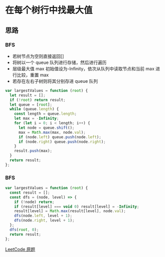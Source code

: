 # 在每个树行中找最大值

## 思路

### BFS

- 若树节点为空则直接返回[]
- 将树以一个 queue 队列进行存储，然后进行遍历
- 层级最大值 max 初始值设为-Infinity，依次从队列中读取节点和当前 max 进行比较，重置 max
- 若存在左右子树则将其分别存进 queue 队列

```js
var largestValues = function (root) {
  let result = [];
  if (!root) return result;
  let queue = [root];
  while (queue.length) {
    const length = queue.length;
    let max = -Infinity;
    for (let i = 0; i < length; i++) {
      let node = queue.shift();
      max = Math.max(max, node.val);
      if (node.left) queue.push(node.left);
      if (node.right) queue.push(node.right);
    }
    result.push(max);
  }
  return result;
};
```

### BFS

```js
var largestValues = function (root) {
  const result = [];
  const dfs = (node, level) => {
    if (!node) return;
    if (result[level] === void 0) result[level] = -Infinity;
    result[level] = Math.max(result[level], node.val);
    dfs(node.left, level + 1);
    dfs(node.right, level + 1);
  };
  dfs(root, 0);
  return result;
};
```

[LeetCode 原题](https://leetcode-cn.com/problems/find-largest-value-in-each-tree-row)
